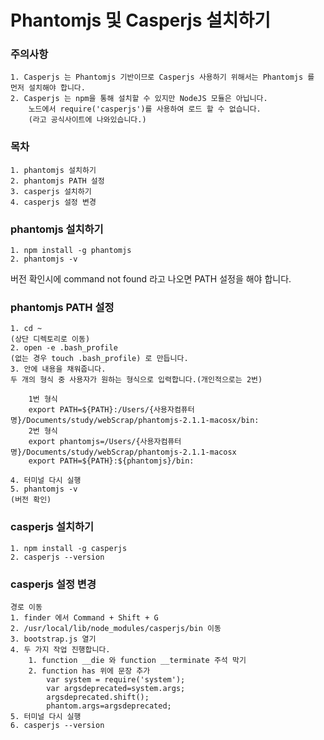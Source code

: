 # Phantomjs 및 Casperjs 설치하기

### 주의사항
    1. Casperjs 는 Phantomjs 기반이므로 Casperjs 사용하기 위해서는 Phantomjs 를 먼저 설치해야 합니다.
    2. Casperjs 는 npm을 통해 설치할 수 있지만 NodeJS 모듈은 아닙니다.
        노드에서 require('casperjs')를 사용하여 로드 할 수 없습니다.
        (라고 공식사이트에 나와있습니다.)

### 목차
	1. phantomjs 설치하기
	2. phantomjs PATH 설정
	3. casperjs 설치하기
	4. casperjs 설정 변경

### phantomjs 설치하기
	1. npm install -g phantomjs
	2. phantomjs -v
	
버전 확인시에 command not found 라고 나오면 PATH 설정을 해야 합니다.
    
### phantomjs PATH 설정
	1. cd ~
	(상단 디렉토리로 이동)
    2. open -e .bash_profile
    (없는 경우 touch .bash_profile) 로 만듭니다.
    3. 안에 내용을 채워줍니다.
    두 개의 형식 중 사용자가 원하는 형식으로 입력합니다.(개인적으로는 2번)
    
    	1번 형식
        export PATH=${PATH}:/Users/{사용자컴퓨터명}/Documents/study/webScrap/phantomjs-2.1.1-macosx/bin:
        2번 형식
        export phantomjs=/Users/{사용자컴퓨터명}/Documents/study/webScrap/phantomjs-2.1.1-macosx 
		export PATH=${PATH}:${phantomjs}/bin:
        
    4. 터미널 다시 실행
    5. phantomjs -v
	(버전 확인)
    
### casperjs 설치하기
	1. npm install -g casperjs
	2. casperjs --version
	
### casperjs 설정 변경
    경로 이동
    1. finder 에서 Command + Shift + G
    2. /usr/local/lib/node_modules/casperjs/bin 이동
    3. bootstrap.js 열기
    4. 두 가지 작업 진행합니다.
        1. function __die 와 function __terminate 주석 막기
        2. function has 위에 문장 추가
            var system = require('system'); 
            var argsdeprecated=system.args; 
            argsdeprecated.shift(); 
            phantom.args=argsdeprecated;
    5. 터미널 다시 실행
    6. casperjs --version
